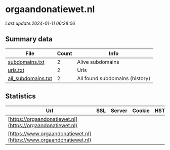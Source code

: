 # orgaandonatiewet.nl
*Last update:2024-01-11 06:28:06*
## Summary data
| File       | Count | Info |
|------------|-------|------|
|[subdomains.txt](/data/orgaandonatiewet/subdomains.txt)|2|Alive subdomains|
|[urls.txt](/data/orgaandonatiewet/urls.txt)|2|Urls|
|[all_subdomains.txt](/data/orgaandonatiewet/all_subdomains.txt)|2|All found subdomains (history)|
## Statistics
| Url | SSL | Server | Cookie | HSTS | CSP | XFO | XXP | RP | Tech |
|------------|-------|------|------|------|------|------|------|------|------|
|[https://orgaandonatiewet.nl](https://orgaandonatiewet.nl)| | | | | | | |:white_check_mark: | |HSTS IIS:10.0 Window...| |
|[https://www.orgaandonatiewet.nl](https://www.orgaandonatiewet.nl)| | | | | | | |:white_check_mark: | |HSTS IIS:10.0 Window...| |